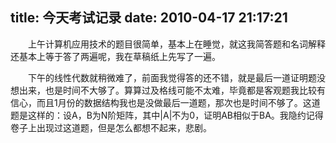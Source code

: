 title: 今天考试记录
date: 2010-04-17 21:17:21
---

 　　上午计算机应用技术的题目很简单，基本上在睡觉，就这我简答题和名词解释还基本上等于答了两遍呢，我在草稿纸上先写了一遍。

  　　下午的线性代数就稍微难了，前面我觉得答的还不错，就是最后一道证明题没想出来，也是时间不大够了。算算过及格线可能不太难，毕竟都是客观题我比较有信心，而且1月份的数据结构我也是没做最后一道题，那次也是时间不够了。这道题是这样的：设A，B为N阶矩阵，其中|A|不为0，证明AB相似于BA。我隐约记得卷子上出现过这道题，但是怎么都想不起来，悲剧。